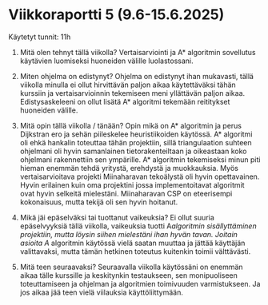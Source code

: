 # Viikkoraportti 5 (9.6-15.6.2025)

Käytetyt tunnit: 11h

1. Mitä olen tehnyt tällä viikolla?
Vertaisarviointi ja A* algoritmin sovellutus käytävien luomiseksi huoneiden välille luolastossani. 

2. Miten ohjelma on edistynyt?
Ohjelma on edistynyt ihan mukavasti, tällä viikolla minulla ei ollut hirvittävän paljon aikaa käytettäväksi tähän kurssiin ja vertaisarvioinnin tekemiseen meni yllättävän paljon aikaa. Edistysaskeleeni on ollut lisätä A* algoritmi tekemään reititykset huoneiden välille. 

3. Mitä opin tällä viikolla / tänään?
Opin mikä on A* algoritmin ja perus Dijkstran ero ja sehän piileskelee heuristiikoiden käytössä. A* algoritmi oli ehkä hankalin toteuttaa tähän projektiin, sillä triangulaation suhteen ohjelmani oli hyvin samanlainen tietorakenteiltaan ja oikeastaan koko ohjelmani rakennettiin sen ympärille. A* algoritmin tekemiseksi minun piti hieman enemmän tehdä yritystä, erehdystä ja muokkauksia. 
Myös vertaisarvioitava projekti Miinaharavan tekoälystä oli hyvin opettavainen. Hyvin erilainen kuin oma projektini jossa implementoitavat algoritmit ovat hyvin selkeitä mielestäni. Miinaharavan CSP on eteerisempi kokonaisuus, mutta tekijä oli sen hyvin hoitanut. 


4. Mikä jäi epäselväksi tai tuottanut vaikeuksia?
Ei ollut suuria epäselvyyksiä tällä viikolla, vaikeuksia tuotti A*algoritmin sisällyttäminen projektiin, mutta löysin siihen mielestäni ihan hyvän tavan. Joitain asioita A* algoritmin käytössä vielä saatan muuttaa ja jättää käyttäjän valittavaksi, mutta tämän hetkinen toteutus kuitenkin toimii välttävästi. 

5. Mitä teen seuraavaksi?
Seuraavalla viikolla käytössäni on enemmän aikaa tälle kurssille ja keskitynkin testaukseen, sen monipuoliseen toteuttamiseen ja ohjelman ja algoritmien toimivuuden varmistukseen. Ja jos aikaa jää teen vielä viilauksia käyttöliittymään.